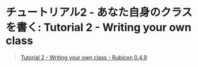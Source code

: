 # チュートリアル2 - あなた自身のクラスを書く: Tutorial 2 - Writing your own class

> [Tutorial 2 - Writing your own class - Rubicon 0.4.9](https://rubicon-objc.readthedocs.io/en/stable/tutorial/tutorial-2.html)
